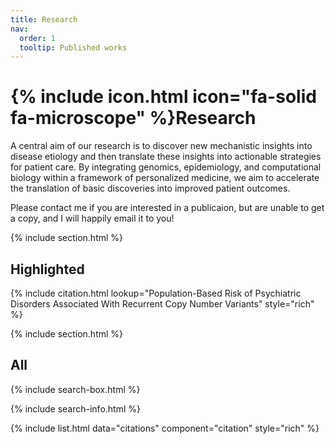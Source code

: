 ```yaml
---
title: Research
nav:
  order: 1
  tooltip: Published works
---
```


# {% include icon.html icon="fa-solid fa-microscope" %}Research

A central aim of our research is to discover new mechanistic insights into disease etiology and then translate these insights into actionable strategies for patient care. By integrating genomics, epidemiology, and computational biology within a framework of personalized medicine, we aim to accelerate the translation of basic discoveries into improved patient outcomes.

Please contact me if you are interested in a publicaion, but are unable to get a copy, and I will happily email it to you!

{% include section.html %}

## Highlighted

{% include citation.html lookup="Population-Based Risk of Psychiatric Disorders Associated With Recurrent Copy Number Variants" style="rich" %}

{% include section.html %}

## All

{% include search-box.html %}

{% include search-info.html %}

{% include list.html data="citations" component="citation" style="rich" %}
